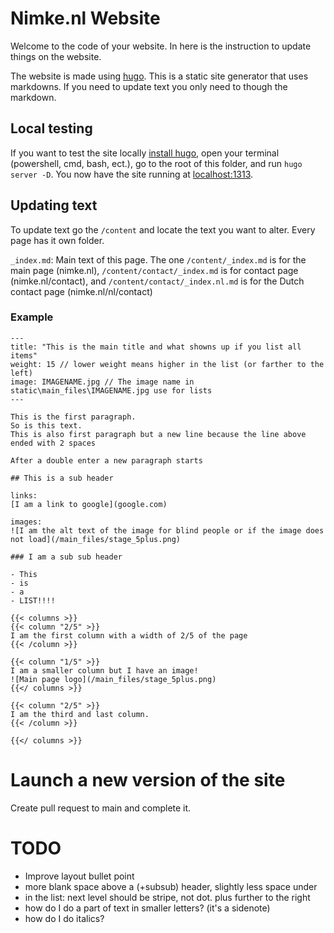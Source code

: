 # Nimke.nl Website

Welcome to the code of your website.
In here is the instruction to update things on the website.

The website is made using [hugo](https://gohugo.io).
This is a static site generator that uses markdowns.
If you need to update text you only need to though the markdown.

## Local testing

If you want to test the site locally [install hugo](https://gohugo.io/getting-started/installing/), open your terminal (powershell, cmd, bash, ect.), go to the root of this folder, and run `hugo server -D`.
You now have the site running at [localhost:1313](http://localhost:1313/).

## Updating text

To update text go the `/content` and locate the text you want to alter.
Every page has it own folder.

`_index.md`: Main text of this page.
The one `/content/_index.md` is for the main page (nimke.nl), `/content/contact/_index.md` is for contact page (nimke.nl/contact), and `/content/contact/_index.nl.md` is for the Dutch contact page (nimke.nl/nl/contact)

### Example

```
---
title: "This is the main title and what showns up if you list all items"
weight: 15 // lower weight means higher in the list (or farther to the left)
image: IMAGENAME.jpg // The image name in static\main_files\IMAGENAME.jpg use for lists
---

This is the first paragraph.
So is this text.
This is also first paragraph but a new line because the line above ended with 2 spaces

After a double enter a new paragraph starts

## This is a sub header

links:
[I am a link to google](google.com)

images:
![I am the alt text of the image for blind people or if the image does not load](/main_files/stage_5plus.png)

### I am a sub sub header

- This
- is
- a
- LIST!!!!

{{< columns >}}
{{< column "2/5" >}}
I am the first column with a width of 2/5 of the page
{{< /column >}}

{{< column "1/5" >}}
I am a smaller column but I have an image!
![Main page logo](/main_files/stage_5plus.png)
{{</ columns >}}

{{< column "2/5" >}}
I am the third and last column.
{{< /column >}}

{{</ columns >}}

```

# Launch a new version of the site

Create pull request to main and complete it.

# TODO

- Improve layout bullet point
- more blank space above a (+subsub) header, slightly less space under
- in the list: next level should be stripe, not dot. plus further to the right
- how do I do a part of text in smaller letters? (it's a sidenote)
- how do I do italics?
